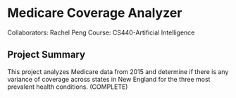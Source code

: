 # Medicare Coverage Analyzer
Collaborators: Rachel Peng
Course: CS440-Artificial Intelligence

## Project Summary
This project analyzes Medicare data from 2015 and determine if there is any variance of coverage across states in New England for the three most prevalent health conditions. (COMPLETE)
